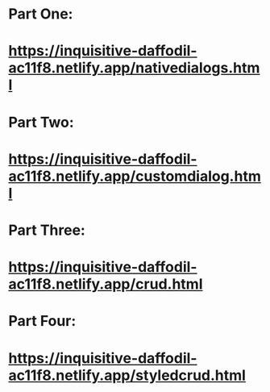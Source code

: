 # Part One:
# https://inquisitive-daffodil-ac11f8.netlify.app/nativedialogs.html
# Part Two:
# https://inquisitive-daffodil-ac11f8.netlify.app/customdialog.html
# Part Three:
# https://inquisitive-daffodil-ac11f8.netlify.app/crud.html
# Part Four:
# https://inquisitive-daffodil-ac11f8.netlify.app/styledcrud.html